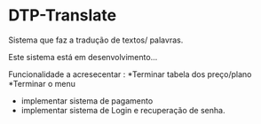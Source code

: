 # DTP-Translate
Sistema que faz a tradução de textos/ palavras. 

Este sistema está em desenvolvimento...

Funcionalidade a acresecentar :
*Terminar tabela dos preço/plano
*Terminar o menu 
* implementar sistema de pagamento
* implementar sistema de Login e recuperação de senha.
